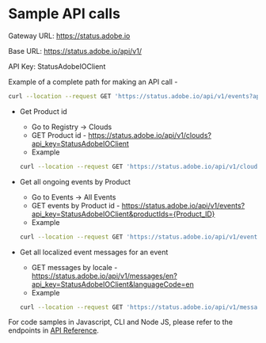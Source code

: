 # Sample API calls

Gateway URL: https://status.adobe.io

Base URL: https://status.adobe.io/api/v1/

API Key: StatusAdobeIOClient

Example of a complete path for making an API call -

```bash
curl --location --request GET 'https://status.adobe.io/api/v1/events?api_key=<key>' --header 'Authorization: Bearer <OAuth token>'
```

- Get Product id
    - Go to Registry -> Clouds
    - GET Product id - https://status.adobe.io/api/v1/clouds?api_key=StatusAdobeIOClient
    - Example

    ```bash
    curl --location --request GET 'https://status.adobe.io/api/v1/clouds?cloudId=503460&api_key=<key>' --header 'Authorization: Bearer <OAuth token>'
    ```

- Get all ongoing events by Product
    - Go to Events -> All Events
    - GET events by Product id - https://status.adobe.io/api/v1/events?api_key=StatusAdobeIOClient&productIds={Product_ID}
    - Example

    ```bash
    curl --location --request GET 'https://status.adobe.io/api/v1/events?from=2022-11-02&to=2022-11-03&api_key=StatusAdobeIOClient&productIds=503462' --header 'Authorization: Bearer <OAuth token>'
    ```

- Get all localized event messages for an event
    - GET messages by locale - https://status.adobe.io/api/v1/messages/en?api_key=StatusAdobeIOClient&languageCode=en
    - Example

    ```bash
    curl --location --request GET 'https://status.adobe.io/api/v1/messages/en?languageCode=en&api_key=<key>' --header 'Authorization: Bearer <OAuth token>'
    ```

For code samples in Javascript, CLI and Node JS, please refer to the endpoints in [API Reference](https://developer.adobe.com/adobe-status/api/).